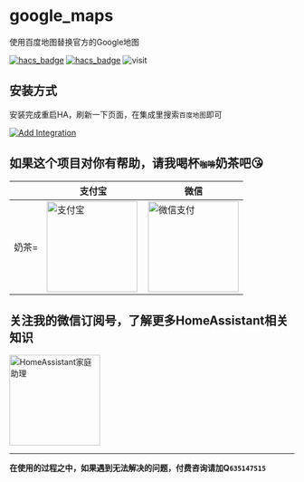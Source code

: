# google_maps
使用百度地图替换官方的Google地图

[![hacs_badge](https://img.shields.io/badge/Home-Assistant-%23049cdb)](https://www.home-assistant.io/)
[![hacs_badge](https://img.shields.io/badge/HACS-Custom-41BDF5.svg)](https://github.com/hacs/integration)
![visit](https://visitor-badge.laobi.icu/badge?page_id=shaonianzhentan.google_maps&left_text=visit)
## 安装方式

安装完成重启HA，刷新一下页面，在集成里搜索`百度地图`即可

[![Add Integration](https://my.home-assistant.io/badges/config_flow_start.svg)](https://my.home-assistant.io/redirect/config_flow_start?domain=google_maps)

## 如果这个项目对你有帮助，请我喝杯<del style="font-size: 14px;">咖啡</del>奶茶吧😘
|  |支付宝|微信|
|---|---|---|
奶茶= | <img src="https://cdn.jsdelivr.net/gh/shaonianzhentan/ha-docs@master/docs/img/alipay.png" align="left" height="160" width="160" alt="支付宝" title="支付宝">  |  <img src="https://cdn.jsdelivr.net/gh/shaonianzhentan/ha-docs@master/docs/img/wechat.png" height="160" width="160" alt="微信支付" title="微信">

## 关注我的微信订阅号，了解更多HomeAssistant相关知识
<img src="https://cdn.jsdelivr.net/gh/shaonianzhentan/ha-docs@master/docs/img/wechat-channel.png" height="160" alt="HomeAssistant家庭助理" title="HomeAssistant家庭助理">

---
**在使用的过程之中，如果遇到无法解决的问题，付费咨询请加Q`635147515`**